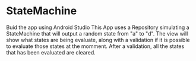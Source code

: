 # StateMachine
Buid the app using Android Studio
This App uses a Repository simulating a StateMachine that will output a random state from "a" to "d". The view will show what states are being evaluate, along with a validation if it is possible to evaluate those states at the momment. After a validation, all the states that has been evaluated are cleared.
